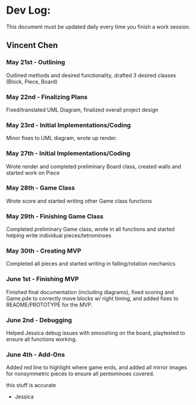 # Dev Log:

This document must be updated daily every time you finish a work session.

## Vincent Chen

### May 21st - Outlining
Outlined methods and desired functionality, drafted 3 desired classes (Block, Piece, Board)

### May 22nd - Finalizing Plans
Fixed/translated UML Diagram, finalized overall project design

### May 23rd - Initial Implementations/Coding
Minor fixes to UML diagram, wrote up render.

### May 27th - Initial Implementations/Coding
Wrote render and completed preliminary Board class, created walls and started work on Piece

### May 28th - Game Class
Wrote score and started writing other Game class functions

### May 29th - Finishing Game Class
Completed preliminary Game class, wrote in all functions and started helping write individual pieces/tetrominoes

### May 30th - Creating MVP
Completed all pieces and started writing in falling/rotation mechanics

### June 1st - Finishing MVP
Finished final documentation (including diagrams), fixed scoring and Game.pde to correctly move blocks w/ right timing, and added fixes to README/PROTOTYPE for the MVP.

### June 2nd - Debugging
Helped Jessica debug issues with smooshing on the board, playtested to ensure all functions working.

### June 4th - Add-Ons
Added red line to highlight where game ends, and added all mirror images for nonsymmetric pieces to ensure all pentominoes covered.

this stuff is accurate
- Jessica
